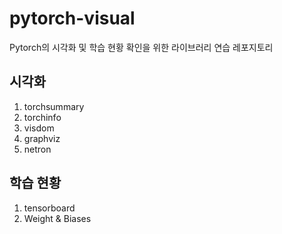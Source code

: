 # pytorch-visual
Pytorch의 시각화 및 학습 현황 확인을 위한 라이브러리 연습 레포지토리

## 시각화
1. torchsummary
1. torchinfo
1. visdom
1. graphviz
1. netron

## 학습 현황
1. tensorboard
1. Weight & Biases
